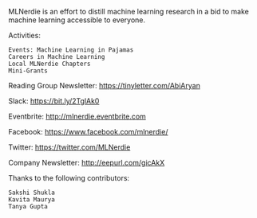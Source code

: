 MLNerdie is an effort to distill machine learning research in a bid to make machine learning accessible to everyone.

Activities:

    Events: Machine Learning in Pajamas
    Careers in Machine Learning
    Local MLNerdie Chapters
    Mini-Grants

Reading Group Newsletter: https://tinyletter.com/AbiAryan

Slack: https://bit.ly/2TglAk0

Eventbrite: http://mlnerdie.eventbrite.com

Facebook: https://www.facebook.com/mlnerdie/

Twitter: https://twitter.com/MLNerdie

Company Newsletter: http://eepurl.com/gicAkX

Thanks to the following contributors:

    Sakshi Shukla
    Kavita Maurya
    Tanya Gupta

